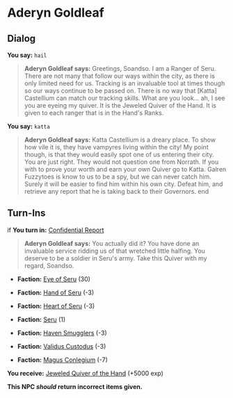 # Aderyn Goldleaf


## Dialog

**You say:** `hail`



>**Aderyn Goldleaf says:** Greetings, Soandso. I am a Ranger of Seru. There are not many that follow our ways within the city, as there is only limited need for us. Tracking is an invaluable tool at times though so our ways continue to be passed on. There is no way that [Katta] Castellium can match our tracking skills. What are you look... ah, I see you are eyeing my quiver. It is the Jeweled Quiver of the Hand. It is given to each ranger that is in the Hand's Ranks. 

**You say:** `katta`



>**Aderyn Goldleaf says:** Katta Castellium is a dreary place. To show how vile it is, they have vampyres living within the city! My point though, is that they would easily spot one of us entering their city. You are just right. They would not question one from Norrath. If you with to prove your worth and earn your own Quiver go to Katta. Galren Fuzzytoes is know to us to be a spy, but we can never catch him. Surely it will be easier to find him within his own city. Defeat him, and retrieve any report that he is taking back to their Governors.
end

## Turn-Ins





if **You turn in:** [Confidential Report](/item/29892)


>**Aderyn Goldleaf says:** You actually did it? You have done an invaluable service ridding us of that wretched little halfing. You deserve to be a soldier in Seru's army. Take this Quiver with my regard, Soandso.


* __Faction:__ [Eye of Seru](/faction/1485) (30)


* __Faction:__ [Hand of Seru](/faction/1484) (-3)


* __Faction:__ [Heart of Seru](/faction/1486) (-3)


* __Faction:__ [Seru](/faction/1483) (1)


* __Faction:__ [Haven Smugglers](/faction/1542) (-3)


* __Faction:__ [Validus Custodus](/faction/1503) (-3)


* __Faction:__ [Magus Conlegium](/faction/1504) (-7)
 

 **You receive:**  [Jeweled Quiver of the Hand](/item/17120) (+5000 exp)

**This NPC *should* return incorrect items given.**
